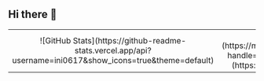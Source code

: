 ## Hi there 👋
<table align="center">
  <tr>
    <td align="center">
      ![GitHub Stats](https://github-readme-stats.vercel.app/api?username=ini0617&show_icons=true&theme=default)
    </td>
    <td align="center">
      [![solved.ac](https://mazandi.vercel.app/api?handle=ini0617&type=card)](https://solved.ac/ini0617)
    </td>
  </tr>
</table>

<!--
**haein0617/haein0617** is a ✨ _special_ ✨ repository because its `README.md` (this file) appears on your GitHub profile.

Here are some ideas to get you started:
- 🔭 I’m currently working on ...
- 🌱 I’m currently learning ...
- 👯 I’m looking to collaborate on ...
- 🤔 I’m looking for help with ...
- 💬 Ask me about ...
- 📫 How to reach me: ...
- 😄 Pronouns: ...
- ⚡ Fun fact: ...
-->
